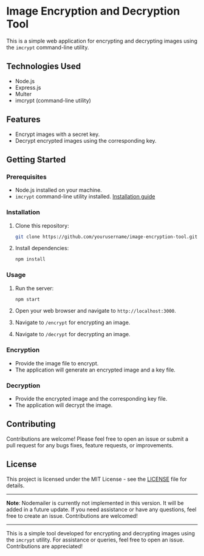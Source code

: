 

# Image Encryption and Decryption Tool

This is a simple web application for encrypting and decrypting images using the `imcrypt` command-line utility.

## Technologies Used

- Node.js
- Express.js
- Multer
- imcrypt (command-line utility)

## Features

- Encrypt images with a secret key.
- Decrypt encrypted images using the corresponding key.

## Getting Started

### Prerequisites

- Node.js installed on your machine.
- `imcrypt` command-line utility installed. [Installation guide](https://example.com/imcrypt-installation)

### Installation

1. Clone this repository:

   ```bash
   git clone https://github.com/yourusername/image-encryption-tool.git
   ```

2. Install dependencies:

   ```bash
   npm install
   ```

### Usage

1. Run the server:

   ```bash
   npm start
   ```

2. Open your web browser and navigate to `http://localhost:3000`.

3. Navigate to `/encrypt` for encrypting an image.
   
4. Navigate to `/decrypt` for decrypting an image.

### Encryption

- Provide the image file to encrypt.
- The application will generate an encrypted image and a key file.

### Decryption

- Provide the encrypted image and the corresponding key file.
- The application will decrypt the image.

## Contributing

Contributions are welcome! Please feel free to open an issue or submit a pull request for any bugs fixes, feature requests, or improvements.

## License

This project is licensed under the MIT License - see the [LICENSE](LICENSE) file for details.

---

**Note**: Nodemailer is currently not implemented in this version. It will be added in a future update. If you need assistance or have any questions, feel free to create an issue. Contributions are welcomed!

--- 

This is a simple tool developed for encrypting and decrypting images using the `imcrypt` utility. For assistance or queries, feel free to open an issue. Contributions are appreciated!
